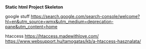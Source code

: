 **Static html Project Skeleton**



google stuff
https://search.google.com/search-console/welcome?hl=en&utm_source=wmx&utm_medium=deprecation-pane&utm_content=home

htaccess
https://htaccess.madewithlove.com/
https://www.websupport.hu/tamogatas/kb/a-htaccess-hasznalata/

